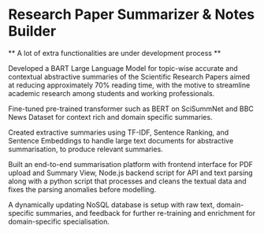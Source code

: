 # Research Paper Summarizer & Notes Builder

** A lot of extra functionalities are under development process **

Developed a BART Large Language Model for topic-wise accurate and contextual abstractive summaries of the Scientific Research Papers aimed at reducing approximately 70% reading time, with the motive to streamline academic research among students and working professionals.

Fine-tuned pre-trained transformer such as BERT on SciSummNet and BBC News Dataset for context rich and domain specific summaries.

Created extractive summaries using TF-IDF, Sentence Ranking, and Sentence Embeddings to handle large text documents for abstractive summarisation, to produce relevant summaries.

Built an end-to-end summarisation platform with frontend interface for PDF upload and Summary View, Node.js backend script for API and text parsing along with a python script that processes and cleans the textual data and fixes the parsing anomalies before modelling.

A dynamically updating NoSQL database is setup with raw text, domain-specific summaries, and feedback for further re-training and enrichment for domain-specific specialisation.

